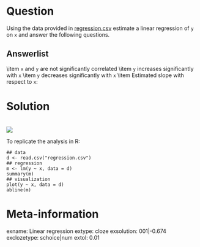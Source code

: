 

Question
========
Using the data provided in [regression.csv](regression.csv) estimate a linear regression of
`y` on `x` and answer the following questions.

Answerlist
----------
  \item `x` and `y` are not significantly correlated
  \item `y` increases significantly with `x`
  \item `y` decreases significantly with `x`
  \item Estimated slope with respect to `x`:

Solution
========
\
![](scatterplot-1.svg)

To replicate the analysis in R:
```
## data
d <- read.csv("regression.csv")
## regression
m <- lm(y ~ x, data = d)
summary(m)
## visualization
plot(y ~ x, data = d)
abline(m)
```

Meta-information
================
exname: Linear regression
extype: cloze
exsolution: 001|-0.674
exclozetype: schoice|num
extol: 0.01
